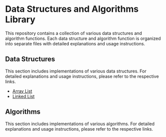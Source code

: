 # Data Structures and Algorithms Library

This repository contains a collection of various data structures and algorithm functions. Each data structure and algorithm function is organized into separate files with detailed explanations and usage instructions.

## Data Structures

This section includes implementations of various data structures. For detailed explanations and usage instructions, please refer to the respective links.

- [Array List](https://github.com/justinbrianhwang/A-collection-of-data-structures-and-algorithm-functions/tree/main/arraylist)
- [Linked List](https://github.com/justinbrianhwang/A-collection-of-data-structures-and-algorithm-functions/tree/main/linked%20list)


## Algorithms

This section includes implementations of various algorithms. For detailed explanations and usage instructions, please refer to the respective links.


